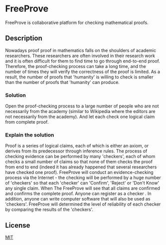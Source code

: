 # FreeProve

FreeProve is collaborative platform for checking mathematical proofs.


## Description

Nowadays proof proof in mathematics falls on the shoulders of academic researchers. These researchers are often involved in their research work and it is often difficult for them to find time to go through end-to-end proof.  Therefore, the proof-checking process can take a long time, and the number of times they will verify the correctness of the proof is limited.  As a result, the number of proofs that 'humanity' is willing to check is smaller than the number of proofs that 'humanity' can produce.

### Solution
Open the proof-checking process to a large number of people who are not necessarily from the academy (similar to Wikipedia where the editors are not necessarily from the academy). And let each check one logical claim from complete proof.

### Explain the solution
Proof is a series of logical claims, each of which is either an axiom, or derives from its predecessor through inference rules. The process of checking evidence can be performed by many 'checkers', each of whom checks a small number of claims so that none of them checks the proof from end to end (indeed it has already happened that several researchers have checked one proof).
 FreeProve will conduct an evidence-checking process via the Internet - the checking will be performed by a huge number of 'checkers' so that each 'checker' can 'Confirm', 'Reject' or 'Don't Know' any single claim. When The FreeProve will see that all claims are confirmed and confirms the complete proof.
 Anyone can register as a checker . In addition, anyone can write computer software that will also be used as 'checkers'. FreeProve will determined the level of reliability of each checker by comparing the results of the 'checkers'.

## License
[MIT](https://choosealicense.com/licenses/mit/)
